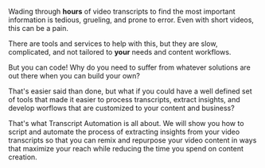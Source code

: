 Wading through **hours** of video transcripts to find the most important information is tedious, grueling, and prone to error. Even with short videos, this can be a pain.

There are tools and services to help with this, but they are slow, complicated, and not tailored to **your** needs and content workflows.

But you can code! Why do you need to suffer from whatever solutions are out there when you can build your own?

That's easier said than done, but what if you could have a well defined set of tools that made it easier to process transcripts, extract insights, and develop worflows that are customized to your content and business?

That's what Transcript Automation is all about. We will show you how to script and automate the process of extracting insights from your video transcripts so that you can remix and repurpose your video content in ways that maximize your reach while reducing the time you spend on content creation.